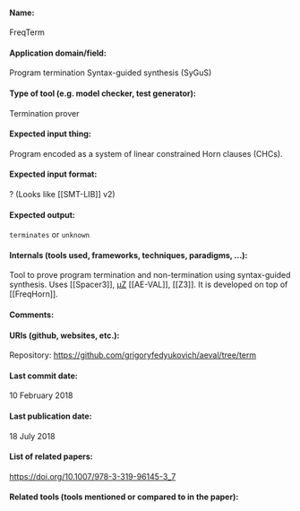 #### Name:
FreqTerm

#### Application domain/field:
Program termination
Syntax-guided synthesis (SyGuS)

#### Type of tool (e.g. model checker, test generator):
Termination prover

#### Expected input thing:
Program encoded as a system of linear constrained Horn clauses (CHCs).

#### Expected input format:
? (Looks like [[SMT-LIB]] v2)

#### Expected output:
`terminates` or `unknown`

#### Internals (tools used, frameworks, techniques, paradigms, ...):
Tool to prove program termination and non-termination using syntax-guided synthesis.
Uses [[Spacer3]], [µZ](µZ.md) [[AE-VAL]], [[Z3]]. It is developed on top of [[FreqHorn]].

#### Comments:

#### URIs (github, websites, etc.):
Repository: https://github.com/grigoryfedyukovich/aeval/tree/term

#### Last commit date:
10 February 2018

#### Last publication date:
18 July 2018

#### List of related papers:
https://doi.org/10.1007/978-3-319-96145-3_7

#### Related tools (tools mentioned or compared to in the paper):